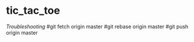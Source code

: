 # tic_tac_toe

*Troubleshooting*
#git fetch origin master
#git rebase origin master
#git push origin master